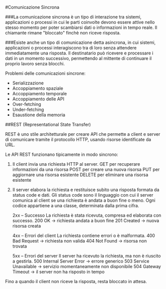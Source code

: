 #Comunicazione Sincrona

###La comunicazione sincrona è un tipo di interazione tra sistemi, applicazioni o processi in cui le parti coinvolte devono essere attive nello stesso momento per poter scambiarsi dati o informazioni in tempo reale. Il chiamante rimane "bloccato" finchè non riceve risposta.

###Esiste anche un tipo di comunicazione detta asincrona, in cui sistemi, applicazioni o processi interagiscono tra di loro senza attendere immediatamente una risposta. Il destinatario può ricevere e processare i dati in un momento successivo, permettendo al mittente di continuare il proprio lavoro senza blocchi.

Problemi delle comunicazioni sincrone:

- Serializzazione
- Accoppiamento spaziale
- Accoppiamento temporale
- Accoppiamento delle API
- Over-fetching
- Under-fetching
- Esaustione della memoria

##REST (Representational State Transfer)

REST è uno stile architetturale per creare API che permette a client e server di comunicare tramite il protocollo HTTP, usando risorse identificate da URL.

Le API REST funzionano tipicamente in modo sincrono:

1. Il client invia una richiesta HTTP al server.
   GET per recuperare informazioni da una risorsa
   POST per creare una nuova risorsa
   PUT per aggiornare una risorsa esistente
   DELETE per eliminare una risorsa esistente
   
2. Il server elabora la richiesta e restituisce subito una risposta formata da status code e dati.
   Gli status code sono il linguaggio con cui il server comunica al client se una richiesta è andata a buon fine o meno.
   Ogni codice appartiene a una classe, determinata dalla prima cifra.

   2xx – Successo
   La richiesta è stata ricevuta, compresa ed elaborata con successo.
   200 OK → richiesta andata a buon fine
   201 Created → nuova risorsa creata

   4xx – Errori del client
   La richiesta contiene errori o è malformata.
   400 Bad Request → richiesta non valida
   404 Not Found → risorsa non trovata

   5xx – Errori del server
   Il server ha ricevuto la richiesta, ma non è riuscito a gestirla.
   500 Internal Server Error → errore generico
   503 Service Unavailable → servizio momentaneamente non disponibile
   504 Gateway Timeout → il server non ha risposto in tempo
   
Fino a quando il client non riceve la risposta, resta bloccato in attesa.










